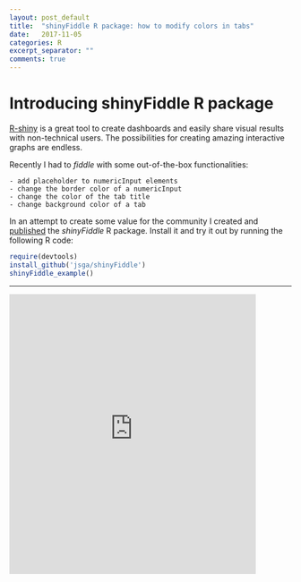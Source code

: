 ```yaml
---
layout: post_default
title:  "shinyFiddle R package: how to modify colors in tabs"
date:   2017-11-05
categories: R
excerpt_separator: ""
comments: true
---
```


# Introducing shinyFiddle R package
[R-shiny](http://shiny.rstudio.com/gallery/) is a great tool to create dashboards and easily share visual results with non-technical users. The possibilities for creating amazing interactive graphs are endless.

Recently I had to *fiddle* with some out-of-the-box functionalities:

	- add placeholder to numericInput elements
	- change the border color of a numericInput
	- change the color of the tab title
	- change background color of a tab

In an attempt to create some value for the community I created and [published](https://github.com/jsga/shinyFiddle) the _shinyFiddle_ R package. Install it and try it out by running the following R code:

```R
require(devtools)
install_github('jsga/shinyFiddle')
shinyFiddle_example()
```

***

<iframe src="https://jsaezgallego.shinyapps.io/shinyfiddle/" style="border: none; width: 440px; height: 500px" allowfullscreen="allowfullscreen">app</iframe>

 
